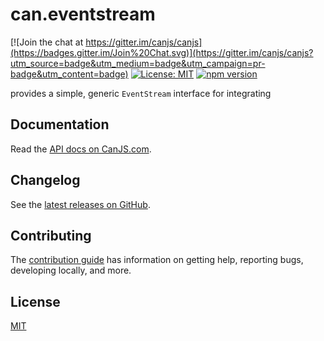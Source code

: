# can.eventstream

[![Join the chat at https://gitter.im/canjs/canjs](https://badges.gitter.im/Join%20Chat.svg)](https://gitter.im/canjs/canjs?utm_source=badge&utm_medium=badge&utm_campaign=pr-badge&utm_content=badge)
[![License: MIT](https://img.shields.io/badge/License-MIT-blue.svg)](https://github.com/canjs/can.eventstream/blob/master/LICENSE.md)
[![npm version](https://badge.fury.io/js/can.eventstream.svg)](https://www.npmjs.com/package/can.eventstream)

provides a simple, generic `EventStream` interface for integrating

## Documentation

Read the [API docs on CanJS.com](https://canjs.com/doc/can.eventstream.html).

## Changelog

See the [latest releases on GitHub](https://github.com/canjs/can.eventstream/releases).

## Contributing

The [contribution guide](https://github.com/canjs/can.eventstream/blob/master/CONTRIBUTING.md) has information on getting help, reporting bugs, developing locally, and more.

## License

[MIT](https://github.com/canjs/can.eventstream/blob/master/LICENSE.md)

